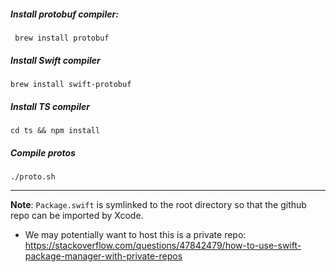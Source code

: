 

##### Install protobuf compiler:

```
 brew install protobuf
```



##### Install Swift compiler

```
brew install swift-protobuf
```



##### Install TS compiler

```
cd ts && npm install
```



##### Compile protos

```
./proto.sh
```



---

**Note**: `Package.swift` is symlinked to the root directory so that the github repo can be imported by Xcode.



- We may potentially want to host this is a private repo: https://stackoverflow.com/questions/47842479/how-to-use-swift-package-manager-with-private-repos